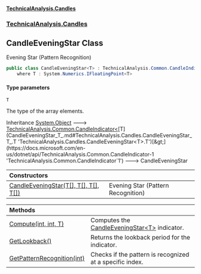 #### [TechnicalAnalysis.Candles](Atypical.TechnicalAnalysis.Candles.md 'Atypical.TechnicalAnalysis.Candles')
### [TechnicalAnalysis.Candles](Atypical.TechnicalAnalysis.Candles.md#TechnicalAnalysis.Candles 'TechnicalAnalysis.Candles')

## CandleEveningStar<T> Class

Evening Star (Pattern Recognition)

```csharp
public class CandleEveningStar<T> : TechnicalAnalysis.Common.CandleIndicator<T>
    where T : System.Numerics.IFloatingPoint<T>
```
#### Type parameters

<a name='TechnicalAnalysis.Candles.CandleEveningStar_T_.T'></a>

`T`

The type of the array elements.

Inheritance [System.Object](https://docs.microsoft.com/en-us/dotnet/api/System.Object 'System.Object') &#129106; [TechnicalAnalysis.Common.CandleIndicator&lt;](https://docs.microsoft.com/en-us/dotnet/api/TechnicalAnalysis.Common.CandleIndicator-1 'TechnicalAnalysis.Common.CandleIndicator`1')[T](CandleEveningStar_T_.md#TechnicalAnalysis.Candles.CandleEveningStar_T_.T 'TechnicalAnalysis.Candles.CandleEveningStar<T>.T')[&gt;](https://docs.microsoft.com/en-us/dotnet/api/TechnicalAnalysis.Common.CandleIndicator-1 'TechnicalAnalysis.Common.CandleIndicator`1') &#129106; CandleEveningStar<T>

| Constructors | |
| :--- | :--- |
| [CandleEveningStar(T[], T[], T[], T[])](CandleEveningStar_T_.CandleEveningStar(T[],T[],T[],T[]).md 'TechnicalAnalysis.Candles.CandleEveningStar<T>.CandleEveningStar(T[], T[], T[], T[])') | Evening Star (Pattern Recognition) |

| Methods | |
| :--- | :--- |
| [Compute(int, int, T)](CandleEveningStar_T_.Compute(int,int,T).md 'TechnicalAnalysis.Candles.CandleEveningStar<T>.Compute(int, int, T)') | Computes the [CandleEveningStar&lt;T&gt;](CandleEveningStar_T_.md 'TechnicalAnalysis.Candles.CandleEveningStar<T>') indicator. |
| [GetLookback()](CandleEveningStar_T_.GetLookback().md 'TechnicalAnalysis.Candles.CandleEveningStar<T>.GetLookback()') | Returns the lookback period for the indicator. |
| [GetPatternRecognition(int)](CandleEveningStar_T_.GetPatternRecognition(int).md 'TechnicalAnalysis.Candles.CandleEveningStar<T>.GetPatternRecognition(int)') | Checks if the pattern is recognized at a specific index. |
